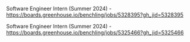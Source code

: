 Software Engineer Intern (Summer 2024) - https://boards.greenhouse.io/benchling/jobs/5328395?gh_jid=5328395

Software Engineer Intern (Summer 2024) - https://boards.greenhouse.io/benchling/jobs/5325466?gh_jid=5325466

